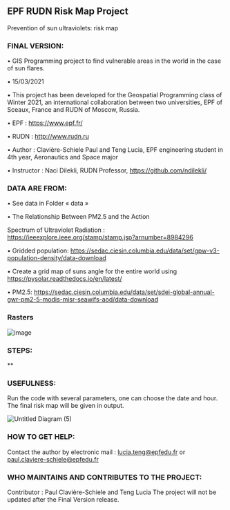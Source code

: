 ## EPF RUDN Risk Map Project
Prevention of sun ultraviolets: risk map

### FINAL VERSION:

• GIS Programming project to find vulnerable areas in the world in the case of sun flares.  

• 15/03/2021

• This project has been developed for the Geospatial Programming class of Winter 2021, an international collaboration between two universities, EPF of Sceaux, France and RUDN of Moscow, Russia.

• EPF : https://www.epf.fr/

• RUDN : http://www.rudn.ru

• Author : Clavière-Schiele Paul and Teng Lucia, EPF engineering student in 4th year, Aeronautics and Space major

• Instructor : Naci Dilekli, RUDN Professor, https://github.com/ndilekli/

### DATA ARE FROM:

• See data in Folder « data »

• The Relationship Between PM2.5 and the Action

Spectrum of Ultraviolet Radiation : https://ieeexplore.ieee.org/stamp/stamp.jsp?arnumber=8984296

•	Gridded population: https://sedac.ciesin.columbia.edu/data/set/gpw-v3-population-density/data-download

•	Create a grid map of suns angle for the entire world using https://pysolar.readthedocs.io/en/latest/

• PM2.5: https://sedac.ciesin.columbia.edu/data/set/sdei-global-annual-gwr-pm2-5-modis-misr-seawifs-aod/data-download

### Rasters

![image](https://user-images.githubusercontent.com/80332606/111798793-b2d4e480-88ca-11eb-8b50-2ac32017f31f.png)

### STEPS:

**

### USEFULNESS:

Run the code with several parameters, one can choose the date and hour. The final risk map will be given in output. 

![Untitled Diagram (5)](https://user-images.githubusercontent.com/80332606/111800276-14498300-88cc-11eb-98e6-dadc10c40abc.png)

### HOW TO GET HELP:

Contact the author by electronic mail : lucia.teng@epfedu.fr or paul.claviere-schiele@epfedu.fr

### WHO MAINTAINS AND CONTRIBUTES TO THE PROJECT:

Contributor : Paul Clavière-Schiele and Teng Lucia
The project will not be updated after the Final Version release.
